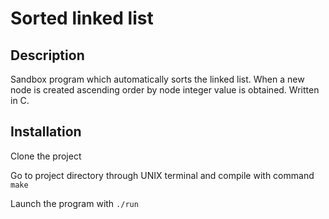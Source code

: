 # Sorted linked list

## Description
Sandbox program which automatically sorts the linked list. When a new node is created ascending order by node integer value is obtained. 
Written in C.

## Installation
Clone the project

Go to project directory through UNIX terminal and compile with command `make`

Launch the program with `./run`
